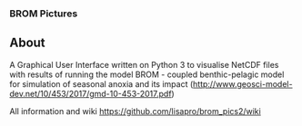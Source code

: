 ### BROM Pictures  
## About
A Graphical User Interface written on Python 3 to visualise NetCDF files with results of running the model BROM - coupled benthic-pelagic model for simulation of seasonal anoxia and its impact (http://www.geosci-model-dev.net/10/453/2017/gmd-10-453-2017.pdf) 

All information and wiki https://github.com/lisapro/brom_pics2/wiki 
